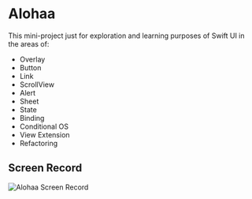 
# Alohaa

This mini-project just for exploration and learning purposes of Swift UI in the areas of:
- Overlay
- Button
- Link
- ScrollView
- Alert
- Sheet
- State
- Binding
- Conditional OS
- View Extension
- Refactoring


## Screen Record

![Alohaa Screen Record](https://user-images.githubusercontent.com/25118501/203736073-8b33a4f9-ff82-4e05-af81-cc5b71324c6b.gif)

